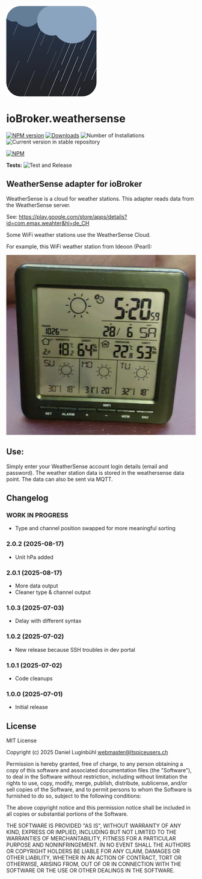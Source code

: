 ![Logo](admin/weathersense.png)

# ioBroker.weathersense

[![NPM version](https://img.shields.io/npm/v/iobroker.weathersense.svg)](https://www.npmjs.com/package/iobroker.weathersense)
[![Downloads](https://img.shields.io/npm/dm/iobroker.weathersense.svg)](https://www.npmjs.com/package/iobroker.weathersense)
![Number of Installations](https://iobroker.live/badges/weathersense-installed.svg)
![Current version in stable repository](https://iobroker.live/badges/weathersense-stable.svg)

[![NPM](https://nodei.co/npm/iobroker.weathersense.png?downloads=true)](https://nodei.co/npm/iobroker.weathersense/)

**Tests:** ![Test and Release](https://github.com/ltspicer/ioBroker.weathersense/workflows/Test%20and%20Release/badge.svg)

## WeatherSense adapter for ioBroker

WeatherSense is a cloud for weather stations. This adapter reads data from the WeatherSense server.

See: https://play.google.com/store/apps/details?id=com.emax.weahter&hl=de_CH

Some WiFi weather stations use the WeatherSense Cloud.

For example, this WiFi weather station from Ideoon (Pearl):

![Screenshot](https://github.com/ltspicer/WeatherSense/blob/main/wetterstation.png)

## Use:

Simply enter your WeatherSense account login details (email and password).
The weather station data is stored in the weathersense data point.
The data can also be sent via MQTT.

## Changelog

### **WORK IN PROGRESS**

- Type and channel position swapped for more meaningful sorting

### 2.0.2 (2025-08-17)

- Unit hPa added

### 2.0.1 (2025-08-17)

- More data output
- Cleaner type & channel output

### 1.0.3 (2025-07-03)

- Delay with different syntax

### 1.0.2 (2025-07-02)

- New release because SSH troubles in dev portal

### 1.0.1 (2025-07-02)

- Code cleanups

### 1.0.0 (2025-07-01)

- Initial release

## License

MIT License

Copyright (c) 2025 Daniel Luginbühl <webmaster@ltspiceusers.ch>

Permission is hereby granted, free of charge, to any person obtaining a copy
of this software and associated documentation files (the "Software"), to deal
in the Software without restriction, including without limitation the rights
to use, copy, modify, merge, publish, distribute, sublicense, and/or sell
copies of the Software, and to permit persons to whom the Software is
furnished to do so, subject to the following conditions:

The above copyright notice and this permission notice shall be included in all
copies or substantial portions of the Software.

THE SOFTWARE IS PROVIDED "AS IS", WITHOUT WARRANTY OF ANY KIND, EXPRESS OR
IMPLIED, INCLUDING BUT NOT LIMITED TO THE WARRANTIES OF MERCHANTABILITY,
FITNESS FOR A PARTICULAR PURPOSE AND NONINFRINGEMENT. IN NO EVENT SHALL THE
AUTHORS OR COPYRIGHT HOLDERS BE LIABLE FOR ANY CLAIM, DAMAGES OR OTHER
LIABILITY, WHETHER IN AN ACTION OF CONTRACT, TORT OR OTHERWISE, ARISING FROM,
OUT OF OR IN CONNECTION WITH THE SOFTWARE OR THE USE OR OTHER DEALINGS IN THE
SOFTWARE.
